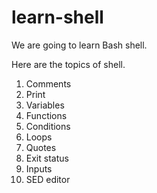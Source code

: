 # learn-shell

We are going to learn Bash shell.

Here are the topics of shell.

1. Comments
2. Print
3. Variables
4. Functions
5. Conditions
6. Loops
7. Quotes
8. Exit status
9. Inputs
10. SED editor

